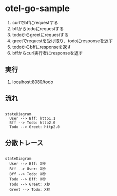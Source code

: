 # otel-go-sample

1. curlでbffにrequestする
2. bffからtodoにrequestする
3. todoからgreetにrequestする
4. greetでrequestを受け取り、todoにresponseを返す
5. todoからbffにresponseを返す
6. bffからcurl実行者にresponseを返す

## 実行
1. localhost:8080/todo

## 流れ
```mermaid

stateDiagram
  User --> Bff: http1.1
  Bff --> Todo: http2.0
  Todo --> Greet: http2.0

```

## 分散トレース
```mermaid

stateDiagram
  User --> Bff: X秒
  Bff --> User: X秒
  Bff --> Todo: X秒
  Todo --> Bff: X秒
  Todo --> Greet: X秒
  Greet --> Todo: X秒

```
